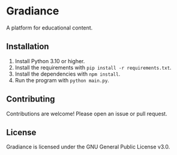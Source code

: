 # Gradiance

A platform for educational content.

## Installation

1. Install Python 3.10 or higher.
2. Install the requirements with `pip install -r requirements.txt`.
3. Install the dependencies with `npm install`.
4. Run the program with `python main.py`.

## Contributing

Contributions are welcome! Please open an issue or pull request.

## License

Gradiance is licensed under the GNU General Public License v3.0.